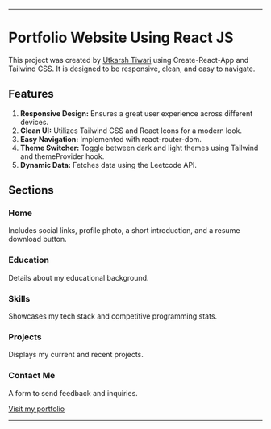 
---

# Portfolio Website Using React JS

This project was created by [Utkarsh Tiwari](https://github.com/imutkarsht) using Create-React-App and Tailwind CSS. It is designed to be responsive, clean, and easy to navigate.

## Features

1. **Responsive Design:** Ensures a great user experience across different devices.
2. **Clean UI:** Utilizes Tailwind CSS and React Icons for a modern look.
3. **Easy Navigation:** Implemented with react-router-dom.
4. **Theme Switcher:** Toggle between dark and light themes using Tailwind and themeProvider hook.
5. **Dynamic Data:** Fetches data using the Leetcode API.

## Sections

### Home
Includes social links, profile photo, a short introduction, and a resume download button.

### Education
Details about my educational background.

### Skills
Showcases my tech stack and competitive programming stats.

### Projects
Displays my current and recent projects.

### Contact Me
A form to send feedback and inquiries.



[Visit my portfolio](https://utkarsh-tiwari-portfolio.vercel.app)

---
